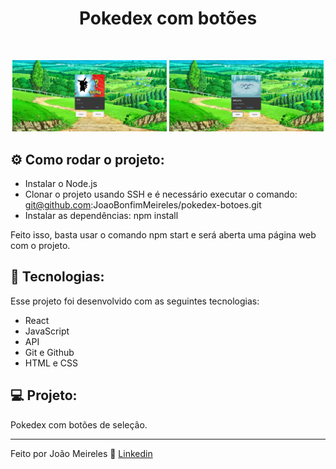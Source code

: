 <h1 align="center"> Pokedex com botões </h1>

<br>

<p align="center">
  <img alt="projeto DevLinks" src="/public/assets/-1.png" width="49%">
  <img alt="projeto DevLinks" src="/public/assets/1.png" width="49%">
</p>

## ⚙️ Como rodar o projeto:

- Instalar o Node.js
- Clonar o projeto usando SSH e é necessário executar o comando: git@github.com:JoaoBonfimMeireles/pokedex-botoes.git
- Instalar as dependências: npm install

Feito isso, basta usar o comando npm start e será aberta uma página web com o projeto.

## 🚀 Tecnologias:

Esse projeto foi desenvolvido com as seguintes tecnologias:

- React
- JavaScript
- API
- Git e Github
- HTML e CSS

## 💻 Projeto:

Pokedex com botões de seleção.

---

Feito por João Meireles :wave: [Linkedin](https://www.linkedin.com/in/jpw-meireles/)
